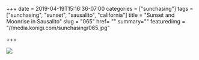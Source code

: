 +++
date = 2019-04-19T15:16:36-07:00
categories = ["sunchasing"]
tags = ["sunchasing", "sunset", "sausalito", "california"]
title = "Sunset and Moonrise in Sausalito"
slug = "065"
href= ""
summary=""
featuredimg = "//media.konigi.com/sunchasing/065.jpg"

+++

<img src="//media.konigi.com/sunchasing/065.jpg" />

